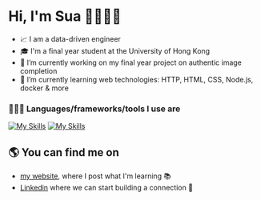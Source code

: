 # Hi, I'm Sua 🙋🏻‍♀️👋

- 📈 I am a data-driven engineer
-  🎓 I'm a final year student at the University of Hong Kong
- 🌌 I’m currently working on my final year project on authentic image completion
- 🌱 I’m currently learning web technologies: HTTP, HTML, CSS, Node.js, docker & more

### 👩🏻‍💻 Languages/frameworks/tools I use are 
[![My Skills](https://skillicons.dev/icons?i=py,pytorch,tensorflow,r,postgres)]()
[![My Skills](https://skillicons.dev/icons?i=js,html,css,php,nodejs,react,docker,git,github,linux,c,cpp)]()

## 🌎 You can find me on 

- <a href="www.sua-kim.com">my website</a>, where I post what I'm learning 📚
- <a href="https://www.linkedin.com/in/sooahkim1/">Linkedin</a> where we can start building a connection 🤝
<!--
**alexsuakim/alexsuakim** is a ✨ _special_ ✨ repository because its `README.md` (this file) appears on your GitHub profile.

Here are some ideas to get you started:

- 🔭 I’m currently working on ...
- 🌱 I’m currently learning ...
- 👯 I’m looking to collaborate on ...
- 🤔 I’m looking for help with ...
- 💬 Ask me about ...
- 📫 How to reach me: ...
- 😄 Pronouns: ...
- ⚡ Fun fact: ...
-->
